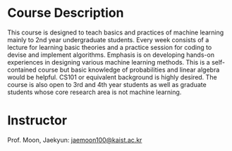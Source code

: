 # Course Description
This course is designed to teach basics and practices of machine learning mainly to 2nd year undergraduate students. Every week consists of a lecture for learning basic theories and a practice session for coding to devise and implement algorithms. Emphasis is on developing hands-on experiences in designing various machine learning methods. This is a self-contained course but basic knowledge of probabilities and linear algebra would be helpful. CS101 or equivalent background is highly desired. The course is also open to 3rd and 4th year students as well as graduate students whose core research area is not machine learning. 

# Instructor
Prof. Moon, Jaekyun: jaemoon100@kaist.ac.kr